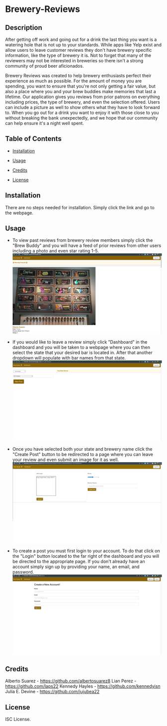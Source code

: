 # Brewery-Reviews

## Description

After getting off work and going out for a drink the last thing you want is a watering hole that is not up to your standards. While apps like Yelp exist and allow users to leave customer reviews they don't have brewery specific information, like the type of brewery it is. Not to forget that many of the reviewers may not be interested in breweries so there isn't a strong community of proud beer aficionados.

Brewery Reviews was created to help brewery enthusiasts perfect their experience as much as possible. For the amount of money you are spending, you want to ensure that you're not only getting a fair value, but also a place where you and your brew buddies make memories that last a lifetime.
Our application gives you reviews from prior patrons on everything including prices, the type of brewery, and even the selection offered. Users can include a picture as well to show others what they have to look forward to. When you go out for a drink you want to enjoy it with those close to you without breaking the bank unexpectedly, and we hope that our community can help ensure it's a night well spent.


## Table of Contents

- [Installation](#installation)

- [Usage](#usage)

- [Credits](#credits)

- [License](#license)

## Installation

There are no steps needed for installation. Simply click the link and go to the webpage.

## Usage

- To view past reviews from brewery review members simply click the "Brew Buddy" and you will have a feed of prior reviews from other users including a photo and even star rating 1-5.![To view past reviews from brewery review members simply click the "Brew Buddy" and you will have a feed of prior reviews from other users including a photo and even star rating 1-5.](./public/images/Screen%20Shot%202023-01-30%20at%209.28.49%20PM.png)

- If you would like to leave a review simply click "Dashboard" in the dashboard and you will be taken to a webpage where you can then select the state that your desired bar is located in. After that another dropdown will populate with bar names from that state.![If you would like to leave a review simply click "Dashboard" in the dashboard and you will be taken to a webpage where you can then select the state that your desired bar is located in. After that another dropdown will populate with bar names from that state. ](./public/images/Screen%20Shot%202023-01-30%20at%209.27.14%20PM.png)

- Once you have selected both your state and brewery name click the "Create Post" button to be redirected to a page where you can leave your review and even submit an image for it as well.![Once you have selected both your state and brewery name click the "Create Post" button to be redirected to a page where you can leave your review and even submit an image for it as well.](./public/images/Screen%20Shot%202023-01-30%20at%209.27.38%20PM.png)

- To create a post you must first login to your account. To do that click on the "Login" button located to the far right of the dashboard and you will be directed to the appropriate page. If you don't already have an account simply sign up by providing your name, an email, and password.![To create a post you must first login to your account. To do that click on the "Login" button located to the far right of the dashboard and you will be directed to the appropriate page. If you don't already have an account simply sign up by providing your name, an email, and password.](./public/images/Screen%20Shot%202023-01-30%20at%209.34.34%20PM.png)

## Credits

Alberto Suarez - https://github.com/albertosuarez8
Lian Perez - https://github.com/laps22
Kennedy Hayles - https://github.com/kennedyisn
Julia E. Devine - https://github.com/jujubea22

## License

ISC License.